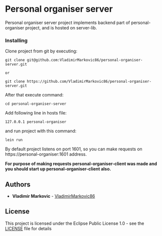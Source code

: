 # Personal organiser server

Personal organiser server project implements backend part of personal-organiser project, and is hosted on server-lib.

### Installing

Clone project from git by executing:

```
git clone git@github.com:VladimirMarkovic86/personal-organiser-server.git

or

git clone https://github.com/VladimirMarkovic86/personal-organiser-server.git
```

After that execute command:

```
cd personal-organiser-server
```

Add following line in hosts file:

```
127.0.0.1 personal-organiser
```

and run project with this command:

```
lein run
```

By default project listens on port 1601, so you can make requests on https://personal-organiser:1601 address.

**For purpose of making requests personal-organiser-client was made and you should start up personal-organiser-client also.**

## Authors

* **Vladimir Markovic** - [VladimirMarkovic86](https://github.com/VladimirMarkovic86)

## License

This project is licensed under the Eclipse Public License 1.0 - see the [LICENSE](LICENSE) file for details

